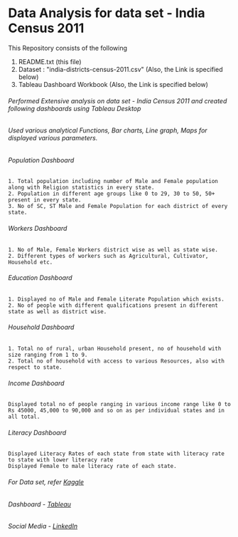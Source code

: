 Data Analysis for data set - India Census 2011
===

This Repository consists of the following
1. README.txt (this file)
2. Dataset : "india-districts-census-2011.csv" (Also, the Link is specified below) 
3. Tableau Dashboard Workbook (Also, the Link is specified below)

###### Performed Extensive analysis on data set - India Census 2011 and created following dashboards using Tableau Desktop
###### Used various analytical Functions, Bar charts, Line graph, Maps for displayed various parameters.


###### Population Dashboard
```
1. Total population including number of Male and Female population along with Religion statistics in every state.
2. Population in different age groups like 0 to 29, 30 to 50, 50+ present in every state.
3. No of SC, ST Male and Female Population for each district of every state.
```


###### Workers Dashboard
```
1. No of Male, Female Workers district wise as well as state wise.
2. Different types of workers such as Agricultural, Cultivator, Household etc.
```


###### Education Dashboard
```
1. Displayed no of Male and Female Literate Population which exists.
2. No of people with different qualifications present in different state as well as district wise.
```


###### Household Dashboard
```
1. Total no of rural, urban Household present, no of household with size ranging from 1 to 9.
2. Total no of household with access to various Resources, also with respect to state.
```


###### Income Dashboard
```
Displayed total no of people ranging in various income range like 0 to Rs 45000, 45,000 to 90,000 and so on as per individual states and in all total.
```


###### Literacy Dashboard
```
Displayed Literacy Rates of each state from state with literacy rate to state with lower literacy rate
Displayed Female to male literacy rate of each state.
```


###### For Data set, refer [Kaggle](https://www.kaggle.com/danofer/india-census#india-districts-census-2011.csv)
###### Dashboard - [Tableau](https://public.tableau.com/profile/shreerangscp#!/)

###### Social Media - [LinkedIn](https://www.linkedin.com/in/shreerangscp/)
